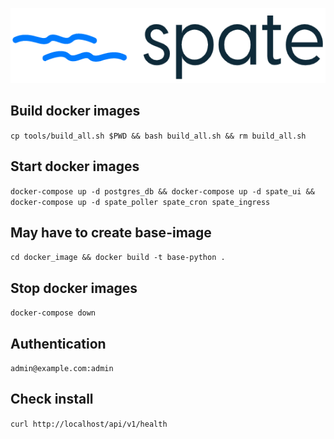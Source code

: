 <p align="center">
  <img height="120px" src="https://github.com/bmarsh9/spate/raw/de65a206015f1119db5981f21fc3974b8a8c8c7f/app/static/img/spate_full.PNG" alt="Logo"/>
</p>

## Build docker images
`cp tools/build_all.sh $PWD && bash build_all.sh && rm build_all.sh`

## Start docker images
`docker-compose up -d postgres_db && docker-compose up -d spate_ui && docker-compose up -d spate_poller spate_cron spate_ingress`

## May have to create base-image
`cd docker_image && docker build -t base-python .`

## Stop docker images
`docker-compose down`

## Authentication
`admin@example.com:admin`

## Check install  
`curl http://localhost/api/v1/health`

